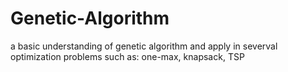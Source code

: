 # Genetic-Algorithm
 a basic understanding of genetic algorithm and apply in severval optimization problems such as: one-max, knapsack, TSP

